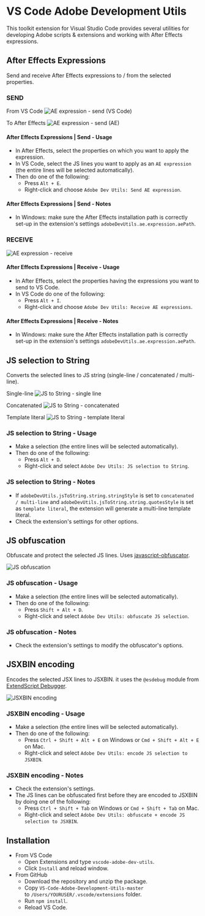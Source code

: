 # VS Code Adobe Development Utils

This toolkit extension for Visual Studio Code provides several utilities for developing Adobe scripts & extensions and working with After Effects expressions.

## After Effects Expressions

Send and receive After Effects expressions to / from the selected properties.

### SEND

From VS Code
![AE expression - send (VS Code)](https://raw.githubusercontent.com/alexmunteanu/VS-Code-Adobe-Development-Utils/master/images/vscode-adobe-dev-utils_ae_expression_01.gif?token=ACS446GMOMTSSQ3HBL4XX4TABGAXO)

To After Effects
![AE expression - send (AE)](https://raw.githubusercontent.com/alexmunteanu/VS-Code-Adobe-Development-Utils/master/images/vscode-adobe-dev-utils_ae_expression_02.gif?token=ACS446CGAH5ZNZ6BPQH5C5DABGA5A)

#### After Effects Expressions | Send - Usage

- In After Effects, select the properties on which you want to apply the expression.
- In VS Code, select the JS lines you want to apply as an `AE expression` (the entire lines will be selected automatically).
- Then do one of the following:
  - Press `Alt + E`.
  - Right-click and choose `Adobe Dev Utils: Send AE expression`.

#### After Effects Expressions | Send - Notes

- In Windows: make sure the After Effects installation path is correctly set-up in the extension's settings `adobeDevUtils.ae.expression.aePath`.

### RECEIVE

![AE expression - receive](https://raw.githubusercontent.com/alexmunteanu/VS-Code-Adobe-Development-Utils/master/images/vscode-adobe-dev-utils_ae_expression_receive.gif?token=ACS446GPALAFBPU6NR4N5T3ABGFZ6)

#### After Effects Expressions | Receive - Usage

- In After Effects, select the properties having the expressions you want to send to VS Code.
- In VS Code do one of the following:
  - Press `Alt + I`.
  - Right-click and choose `Adobe Dev Utils: Receive AE expressions`.

#### After Effects Expressions | Receive - Notes

- In Windows: make sure the After Effects installation path is correctly set-up in the extension's settings `adobeDevUtils.ae.expression.aePath`.

## JS selection to String

Converts the selected lines to JS string (single-line / concatenated / multi-line).

Single-line
![JS to String - single line](https://raw.githubusercontent.com/alexmunteanu/VS-Code-Adobe-Development-Utils/master/images/vscode-adobe-dev-utils_js_to_string_01.gif?token=ACS446GHOFRQHT36KVW6KLTABG3H2)

Concatenated
![JS to String - concatenated](https://raw.githubusercontent.com/alexmunteanu/VS-Code-Adobe-Development-Utils/master/images/vscode-adobe-dev-utils_js_to_string_02.gif?token=ACS446AWCHQ6DQHYCUJ223TABHDOY)

Template literal
![JS to String - template literal](https://raw.githubusercontent.com/alexmunteanu/VS-Code-Adobe-Development-Utils/master/images/vscode-adobe-dev-utils_js_to_string_03.gif?token=ACS446E2CQTTO2KAGHFWAJTABHDSI)

### JS selection to String - Usage

- Make a selection (the entire lines will be selected automatically).
- Then do one of the following:
  - Press `Alt + D`.
  - Right-click and select `Adobe Dev Utils: JS selection to String`.

### JS selection to String - Notes

- If `adobeDevUtils.jsToString.string.stringStyle` is set to `concatenated / multi-line` and `adobeDevUtils.jsToString.string.quotesStyle` is set as `template literal`, the extension will generate a multi-line template literal.
- Check the extension's settings for other options.

## JS obfuscation

Obfuscate and protect the selected JS lines. Uses [javascript-obfuscator](https://github.com/javascript-obfuscator/javascript-obfuscator).

![JS obfuscation](https://raw.githubusercontent.com/alexmunteanu/VS-Code-Adobe-Development-Utils/master/images/vscode-adobe-dev-utils_obfuscate.gif?token=ACS446A477US3PO3UBWLPLDABHFKO)

### JS obfuscation - Usage

- Make a selection (the entire lines will be selected automatically).
- Then do one of the following:
  - Press `Shift + Alt + D`.
  - Right-click and select `Adobe Dev Utils: obfuscate JS selection`.

### JS obfuscation - Notes

- Check the extension's settings to modify the obfuscator's options.

## JSXBIN encoding

Encodes the selected JSX lines to JSXBIN. it uses the `@esdebug` module from [ExtendScript Debugger](https://marketplace.visualstudio.com/items?itemName=Adobe.extendscript-debug).

![JSXBIN encoding](https://raw.githubusercontent.com/alexmunteanu/VS-Code-Adobe-Development-Utils/master/images/vscode-adobe-dev-utils_encode.gif?token=ACS446G2AH4A34QYZDYU5T3ABHGGM)

### JSXBIN encoding - Usage

- Make a selection (the entire lines will be selected automatically).
- Then do one of the following:
  - Press `Ctrl + Shift + Alt + E` on Windows or `Cmd + Shift + Alt + E` on Mac.
  - Right-click and select `Adobe Dev Utils: encode JS selection to JSXBIN`.

### JSXBIN encoding - Notes

- Check the extension's settings.
- The JS lines can be obfuscated first before they are encoded to JSXBIN by doing one of the following:
  - Press `Ctrl + Shift + Tab` on Windows or `Cmd + Shift + Tab` on Mac.
  - Right-click and select `Adobe Dev Utils: obfuscate + encode JS selection to JSXBIN`.

## Installation

- From VS Code
  - Open Extensions and type `vscode-adobe-dev-utils`.
  - Click `Install` and reload window.
- From GitHub
  - Download the repository and unzip the package.
  - Copy `VS-Code-Adobe-Development-Utils-master` to `/Users/YOURUSER/.vscode/extensions` folder.
  - Run `npm install`.
  - Reload VS Code.

